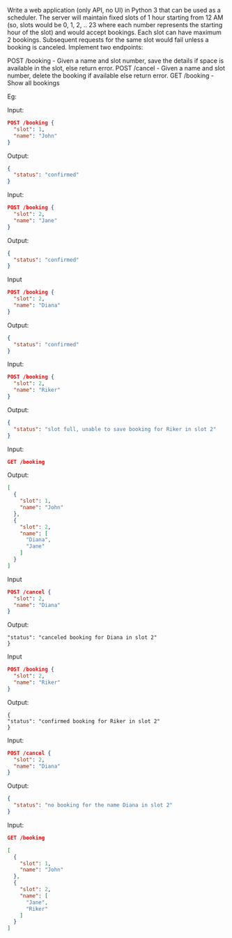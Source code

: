 Write a web application (only API, no UI) in Python 3 that can be used as a scheduler. The server will maintain fixed
slots of 1 hour starting from 12 AM (so, slots would be 0, 1, 2, .. 23 where each number represents the starting hour of
the slot) and would accept bookings. Each slot can have maximum 2 bookings. Subsequent requests for the same slot would
fail unless a booking is canceled. Implement two endpoints:

POST /booking - Given a name and slot number, save the details if space is available in the slot, else return error.
POST /cancel - Given a name and slot number, delete the booking if available else return error. GET /booking - Show all
bookings

Eg:

Input:

```json
POST /booking {
  "slot": 1,
  "name": "John"
}
```

Output:

```json
{
  "status": "confirmed"
}
```

Input:

```json
POST /booking {
  "slot": 2,
  "name": "Jane"
}
```

Output:

```json
{
  "status": "confirmed"
}
```

Input

```json
POST /booking {
  "slot": 2,
  "name": "Diana"
}
```

Output:

```json
{
  "status": "confirmed"
}
```

Input:

```json
POST /booking {
  "slot": 2,
  "name": "Riker"
}
```

Output:

```json
{
  "status": "slot full, unable to save booking for Riker in slot 2"
}
```

Input:

```json
GET /booking
```

Output:

```json
[
  {
    "slot": 1,
    "name": "John"
  },
  {
    "slot": 2,
    "name": [
      "Diana",
      "Jane"
    ]
  }
]
```

Input

```json
POST /cancel {
  "slot": 2,
  "name": "Diana"
}
```

Output:

```json{
"status": "canceled booking for Diana in slot 2"
}
```

Input

```json
POST /booking {
  "slot": 2,
  "name": "Riker"
}
```

Output:

```
{
"status": "confirmed booking for Riker in slot 2"
}
```

Input:

```json
POST /cancel {
  "slot": 2,
  "name": "Diana"
}
```

Output:

```json
{
  "status": "no booking for the name Diana in slot 2"
}
```

Input:

```json
GET /booking
```

```json
[
  {
    "slot": 1,
    "name": "John"
  },
  {
    "slot": 2,
    "name": [
      "Jane",
      "Riker"
    ]
  }
]
```
